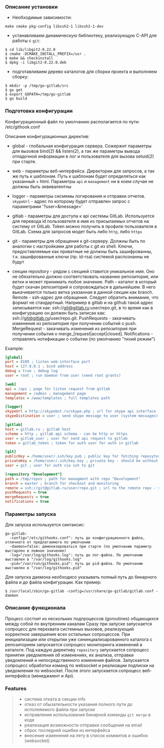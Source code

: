 ### Описание установки

* Необходимые зависимости:

```
make cmake pkg-config libssh2-1 libssh2-1-dev
```

* устанавливаем динамическую библиотеку, реализующую C-API для работы с `git`:

```
$ cd lib/libgit2-0.22.0
$ cmake -DCMAKE_INSTALL_PREFIX=/usr .
$ make && checkinstall
$ dpkg -i libgit2-0.22.0.deb
```

* подготавливаем дерево каталогов для сборки проекта и выполняем сборку:

```
$ mkdir -p /tmp/go-gitlab/src
$ go get 
$ export GOPATH=/tmp/go-gitlab
$ go build
```

### Подготовка конфигурации

Конфигурационный файл по умолчанию располагается по пути: /etc/githook.conf 

Описание конфигурационных директив:

* global - глобальная конфигурация сервера. Сожержит параметры для вызовов bind(2) && listen(2), а так же параметры вывода отладочной информации в лог и пользователя для вызова setuid(2) при старте.

* web - параметры веб-интерфейса. Директории для запросов, а так же путь к шаблонам. Путь к шаблонам будет определяться как указанный + html. Параметры `api` и `management` ни в коем случае не должны быть эквивалентны

* logger - параметры сисмемы логирования и отправки отчетов. `skypeUrl` - адрес по которому будет отправлен запрос с параметрами '?user=<skypeDistination>&message=<message from system>'

* gitlab - параметры для доступа к api системы GitLab. Используется для перевода id пользователя в имя из присылаемых отчетов на систему от GitLab. Token можно получить в профиле пользователя в GitLab. Схема для запросов модет быть либо `http`, либо `https`

* git - параметры для обращения к git-серверу. Должны быть по аналогии с настройками для работы с git из shell. Ключи, предоставляемые как приватные не должны быть зашифрованны, т.к. зашифрованные ключи (пр. id-rsa) системой распознанны не будут

* секции repository - рядом с секцией ставится уникальное имя. Оно не обязательно должно соответствовать названию репозитория, или ветки и может принимать любое значение. Path - каталог в который будет скачан репозиторий и сопровождаться в дальнейшем. В него выкачивается только ветка указанная в данной секции как branch. Remote - ssh-адрес для обращения. Следует обратить внимание, что формат не стандартный. Например в gitlab и на github такой адрес записывается как: ssh://git@gitlab.ru:user/repo.git, в то время как в конфигурацию он должен быть записан как: ssh://git@gitlab.ru/user/repo.git. PushRequests - закачивать изменения из репозитория при получении событий о push. MergeRequest - закачивать изменения из репозитория при получении события о merge_[request|accept|closed]. Notifications - отправлять нотификации о событии (по умолчанию "тихий режим")

Example:

``` ini
[global]
port = 8189 ; listen web-interface port
host = 127.0.0.1 ; bind address
debug = true ; debug log
user = root ; run daemon from user (need root grants)

[web]
api = /api ; page for listen request from gitlab
management = /admin ; management page
templates = /www/templates ; full templates path

[logger]
skypeUrl = http://skypebot.ru/skype.php ; url for skype api interface 
skypeDistination = user ; send skype message to user (system messages)

[gitlab]
host = gitlab.ru ; gitlab host
scheme = http ; gitlab api schema - can be http or https
user = gitlab_user ; user for send api request to gitlab
token = gitlab_token ; token for auth user for auth in gitlab

[git]
publicKey = /home/user/.ssh/key.pub ; public key for fetching reposytory via ssh
privateKey = /home/user/.ssh/key.key ; private key - should be without cripto
user = git ; user for auth via ssh to git

[repository "Development"]
path = /tmp/repos ; path for managment with repo "Development"
branch = master ; branch for checkout and monitoring
remote = ssh://git@gitlab.ru/user/repo.git ; url to the remote repo - should be in ssh schema only
pushRequests = true
mergeRequests = true
notifications = true
```

### Параметры запуска

Для запуска используется синтаксис:

```
go-gitlab:
  -config="/etc/githooks.conf": путь до конфигурационного файла, отличного от предлагаемого по умолчанию
  -daemon=false: демонизироваться при старте (по умолчанию параметр выстарлен в ложное значение)
  -log="/var/log/githooks.log": путь до лог-файла. По умолчанию выставлен в "/var/log/githooks.log"
  -pid="/var/run/githooks.pid": путь до pid-файла. По умолчанию выставлен в "/var/log/githooks.pid"
```

Для запуска даемона необходисо указывать полный путь до бинарного файла и до файла конфигурации. Как пример:

```
$ /usr/local/sbin/go-gitlab -config=/usr/share/go-gitlab/gitlab.conf -daemon
```

### Описание функционала

Процесс состоит из нескольких подпроцессов (goroutines) общающихся между собой по внутренним каналам
Сразу при запуске запускается сопроцесс для перехвата системных вызовов, реализующий корректное завершение всех остальных сопроцессов.
При инициализации или открытии уже сининциализарованного каталога с репозиторием запускается сопроцесс мониторинга изменений в каталоге.
Под каждую директиву `repository` запускается сопроцесс принятия уведомления об изменениях, их анализа, отправки уведомлений и непосредственного изменения файлов.
Запускается сопроцесс обработки команд по websocket и реализации подписки на уведомления по websocket.
После этого запускается сопроцесс веб-интерфейса (менеджмент и Api).

### Features
> * система отката в секции info
> * отказ от обызательности указания полного пути до исполняемого файла при запуске
> * исправления использования бинарной команды `git merge` в коде
> * реализация возможности отправки сообщения на email
> * сброс последней ошибки из интерфейса
> * внесение изменений на лету в список коммитов и ошибок (websocket)

